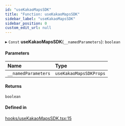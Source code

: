 ```yaml
---
id: "useKakaoMapsSDK"
title: "Function: useKakaoMapsSDK"
sidebar_label: "useKakaoMapsSDK"
sidebar_position: 0
custom_edit_url: null
---
```


▸ `Const` **useKakaoMapsSDK**(`__namedParameters`): `boolean`

#### Parameters

| Name                | Type                   |
| :------------------ | :--------------------- |
| `__namedParameters` | `useKakaoMapsSDKProps` |

#### Returns

`boolean`

#### Defined in

[hooks/useKakaoMapsSDK.tsx:15](https://github.com/JaeSeoKim/react-kakao-maps/blob/025a39b/src/hooks/useKakaoMapsSDK.tsx#L15)
